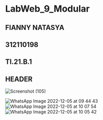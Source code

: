 # LabWeb_9_Modular
## FIANNY NATASYA ##
## 312110198 ##
## TI.21.B.1 ##


## HEADER ##
![Screenshot (105)](https://user-images.githubusercontent.com/94009296/205525427-c21159d5-bb99-46fa-bd38-2b67d080ab52.png)


![WhatsApp Image 2022-12-05 at 09 44 43](https://user-images.githubusercontent.com/94009296/205538528-c608e60d-a1cf-4a77-ab31-136a239de1c7.jpeg)
![WhatsApp Image 2022-12-05 at 10 07 54](https://user-images.githubusercontent.com/94009296/205540985-3f176508-b0d5-4dd3-885c-a8cf4ce7ddce.jpeg)
![WhatsApp Image 2022-12-05 at 10 05 42](https://user-images.githubusercontent.com/94009296/205541204-5475036c-f7b8-4d0a-9035-64c7152075c2.jpeg)
